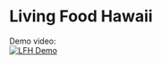 # Living Food Hawaii



Demo video:  
[![LFH Demo](https://img.youtube.com/vi/vMz2zJ2T32w/0.jpg)](https://youtu.be/vMz2zJ2T32w "LFH Demo")


